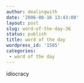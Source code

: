 ```yaml
---
author: dealingwith
date: '2006-08-16 13:43:00'
layout: post
slug: word-of-the-day-36
status: publish
title: word of the day
wordpress_id: '1585'
categories:
 - word of the day
---
```


idiocracy

